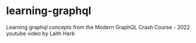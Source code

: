# learning-graphql

Learning graphql concepts from the Modern GraphQL Crash Course - 2022 youtube video by Laith Harb 
